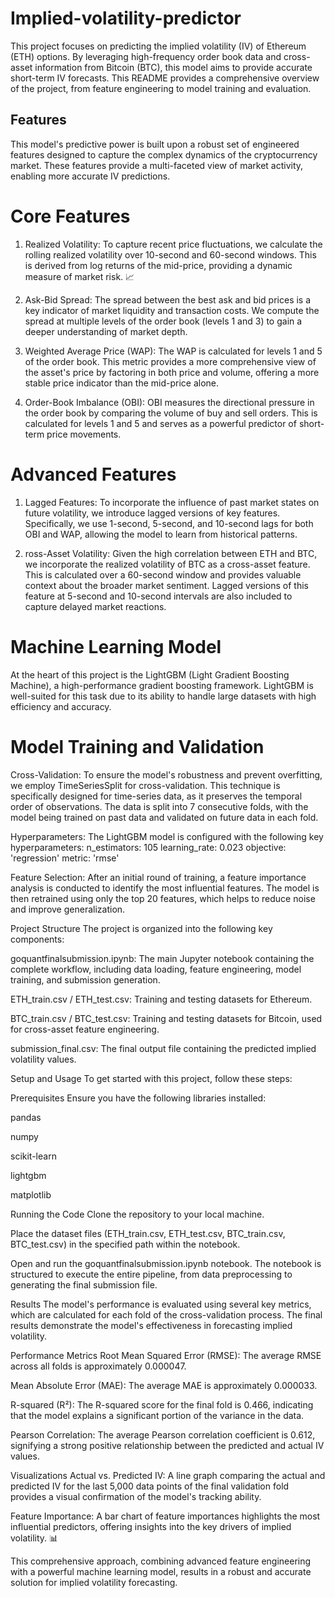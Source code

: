 # Implied-volatility-predictor
This project focuses on predicting the implied volatility (IV) of Ethereum (ETH) options. By leveraging high-frequency order book data and cross-asset information from Bitcoin (BTC), this model aims to provide accurate short-term IV forecasts. This README provides a comprehensive overview of the project, from feature engineering to model training and evaluation.

## Features
This model's predictive power is built upon a robust set of engineered features designed to capture the complex dynamics of the cryptocurrency market. These features provide a multi-faceted view of market activity, enabling more accurate IV predictions.

# Core Features
1) Realized Volatility: To capture recent price fluctuations, we calculate the rolling realized volatility over 10-second and 60-second windows. This is derived from log returns of the mid-price, providing a dynamic measure of market risk. 📈

2) Ask-Bid Spread: The spread between the best ask and bid prices is a key indicator of market liquidity and transaction costs. We compute the spread at multiple levels of the order book (levels 1 and 3) to gain a deeper understanding of market depth.

3) Weighted Average Price (WAP): The WAP is calculated for levels 1 and 5 of the order book. This metric provides a more comprehensive view of the asset's price by factoring in both price and volume, offering a more stable price indicator than the mid-price alone.

4) Order-Book Imbalance (OBI): OBI measures the directional pressure in the order book by comparing the volume of buy and sell orders. This is calculated for levels 1 and 5 and serves as a powerful predictor of short-term price movements.

# Advanced Features
1) Lagged Features: To incorporate the influence of past market states on future volatility, we introduce lagged versions of key features. Specifically, we use 1-second, 5-second, and 10-second lags for both OBI and WAP, allowing the model to learn from historical patterns.

2) ross-Asset Volatility: Given the high correlation between ETH and BTC, we incorporate the realized volatility of BTC as a cross-asset feature. This is calculated over a 60-second window and provides valuable context about the broader market sentiment. Lagged versions of this feature at 5-second and 10-second intervals are also included to capture delayed market reactions.

# Machine Learning Model
At the heart of this project is the LightGBM (Light Gradient Boosting Machine), a high-performance gradient boosting framework. LightGBM is well-suited for this task due to its ability to handle large datasets with high efficiency and accuracy.

# Model Training and Validation
Cross-Validation: To ensure the model's robustness and prevent overfitting, we employ TimeSeriesSplit for cross-validation. This technique is specifically designed for time-series data, as it preserves the temporal order of observations. The data is split into 7 consecutive folds, with the model being trained on past data and validated on future data in each fold.

Hyperparameters: The LightGBM model is configured with the following key hyperparameters:
n_estimators: 105
learning_rate: 0.023
objective: 'regression'
metric: 'rmse'

Feature Selection: After an initial round of training, a feature importance analysis is conducted to identify the most influential features. The model is then retrained using only the top 20 features, which helps to reduce noise and improve generalization.

Project Structure
The project is organized into the following key components:

goquantfinalsubmission.ipynb: The main Jupyter notebook containing the complete workflow, including data loading, feature engineering, model training, and submission generation.

ETH_train.csv / ETH_test.csv: Training and testing datasets for Ethereum.

BTC_train.csv / BTC_test.csv: Training and testing datasets for Bitcoin, used for cross-asset feature engineering.

submission_final.csv: The final output file containing the predicted implied volatility values.

Setup and Usage
To get started with this project, follow these steps:

Prerequisites
Ensure you have the following libraries installed:

pandas

numpy

scikit-learn

lightgbm

matplotlib

Running the Code
Clone the repository to your local machine.

Place the dataset files (ETH_train.csv, ETH_test.csv, BTC_train.csv, BTC_test.csv) in the specified path within the notebook.

Open and run the goquantfinalsubmission.ipynb notebook. The notebook is structured to execute the entire pipeline, from data preprocessing to generating the final submission file.

Results
The model's performance is evaluated using several key metrics, which are calculated for each fold of the cross-validation process. The final results demonstrate the model's effectiveness in forecasting implied volatility.

Performance Metrics
Root Mean Squared Error (RMSE): The average RMSE across all folds is approximately 0.000047.

Mean Absolute Error (MAE): The average MAE is approximately 0.000033.

R-squared (R²): The R-squared score for the final fold is 0.466, indicating that the model explains a significant portion of the variance in the data.

Pearson Correlation: The average Pearson correlation coefficient is 0.612, signifying a strong positive relationship between the predicted and actual IV values.

Visualizations
Actual vs. Predicted IV: A line graph comparing the actual and predicted IV for the last 5,000 data points of the final validation fold provides a visual confirmation of the model's tracking ability.

Feature Importance: A bar chart of feature importances highlights the most influential predictors, offering insights into the key drivers of implied volatility. 📊

This comprehensive approach, combining advanced feature engineering with a powerful machine learning model, results in a robust and accurate solution for implied volatility forecasting.
